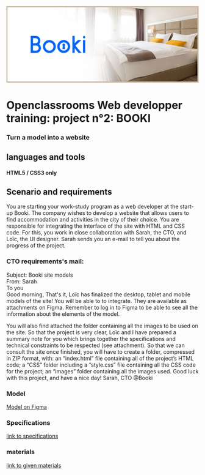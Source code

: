 ﻿![](/BannerBooki.png)
# Openclassrooms Web developper training: project n°2: BOOKI

 ### Turn a model into a website

## languages and tools

#### HTML5 / CSS3 only

## Scenario and requirements

You are starting your work-study program as a web developer at the start-up Booki.
The company wishes to develop a website that allows users to find
accommodation and activities in the city of their choice.
You are responsible for integrating the interface of the site with HTML and CSS code. For this, you work in
close collaboration with Sarah, the CTO, and Loïc, the UI designer.
Sarah sends you an e-mail to tell you about the progress of the project.

### CTO requirements's mail: 

Subject: Booki site models  
From: Sarah  
To you  
Good morning,
That's it, Loïc has finalized the desktop, tablet and mobile models of the site! You will be able to
to integrate. They are available as attachments on Figma. Remember to log in to Figma to
be able to see all the information about the elements of the model.

You will also find attached the folder containing all the images to be used on the site.
So that the project is very clear, Loïc and I have prepared a summary note for you which brings together the
specifications and technical constraints to be respected (see attachment).
So that we can consult the site once finished, you will have to create a folder, compressed
in ZIP format, with:
an “index.html” file containing all of the project’s HTML code;
a “CSS” folder including a “style.css” file containing all the CSS code for the project;
an “images” folder containing all the images used.
Good luck with this project, and have a nice day!
Sarah, CTO @Booki

### Model

[Model on Figma](https://www.figma.com/file/aen32jonHhD7JnIEL2b3sE/ARCHIVED-Maquettes-Booki-(desktop%2C-mobile%2C-tablette)?node-id=3-0&t=pBXr8horCNua9JfW-0)

### Specifications

[link to specifications](/booki_specifications.pdf)

### materials

[link to given materials](/materials/)
